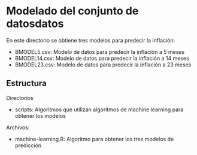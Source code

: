 # Modelado del conjunto de datosdatos
En este directorio se obtiene tres modelos para predecir la inflación:
* BMODEL5.csv: Modelo de datos para predecir la inflación a 5 meses
* BMODEL14.csv: Modelo de datos para predecir la inflación a 14 meses
* BMODEL23.csv: Modelo de datos para predecir la inflación a 23 meses

## Estructura

Directorios
* scripts: Algoritmos que utilizan algoritmos de machine learning para obtener los modelos

Archivos:
* machine-learning.R: Algoritmo para obtener los tres modelos de predicción